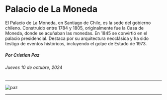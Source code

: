 # Palacio de La Moneda

El Palacio de La Moneda, en Santiago de Chile, es la sede del gobierno chileno. Construido entre 1784 y 1805, originalmente fue la Casa de Moneda, donde se acuñaban las monedas. En 1845 se convirtió en el palacio presidencial. Destaca por su arquitectura neoclásica y ha sido testigo de eventos históricos, incluyendo el golpe de Estado de 1973.

##### Por Cristian Paz

###### Jueves 10 de octubre, 2024

- - - -

![paz](https://github.com/user-attachments/assets/aa1137fa-8ddf-406b-9b2f-fb891165a917)

- - - - 
